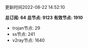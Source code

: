 更新时间2022-08-22 14:52:10

**总订阅: 64**
**总节点: 9123**
**有效节点: 1910**
- trojan节点: 29
- ss节点: 241
- v2ray节点: 1640
